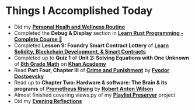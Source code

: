 # Things I Accomplished Today

- Did my **[Personal Healh and Wellness Routine](../../routines/2024/personal-health-and-wellness-routine/personal-health-and-wellness-routine-2024-week-8.md)**
- Completed the **Debug & Display** section in **[Learn Rust Programming - Complete Course 🦀](https://www.youtube.com/watch?v=BpPEoZW5IiY)**
- Completed **Lesson 9: Foundry Smart Contract Lottery** of **[Learn Solidity, Blockchain Development, & Smart Contracts](https://www.youtube.com/watch?v=umepbfKp5rI)**
- Completed up to **Quiz 1** of **Unit 2: Solving Equations with One Unknown** of **[8th Grade Math](https://www.khanacademy.org/math/cc-eighth-grade-math)** on **[Khan Academy](https://www.khanacademy.org)**
- Read **Part Four, Chapter III** of **[Crime and Punishment](https://www.goodreads.com/book/show/7144.Crime_and_Punishment)** by **[Fyodor Dostoevsky](https://www.goodreads.com/author/show/3137322.Fyodor_Dostoevsky)**
- Read up to **Chapter Two: Hardware & software: The Brain & its programs** of **[Prometheus Rising](https://www.goodreads.com/book/show/28597.Prometheus_Rising)** by **[Robert Anton Wilson](https://www.goodreads.com/author/show/2918.Robert_Anton_Wilson)**
- Almost finished covering views.py of my **[Playlist Preserver](https://github.com/evorhard/Playlist-Preserver)** project
- Did my **[Evening Reflections](../../routines/evening-reflections.md)**
